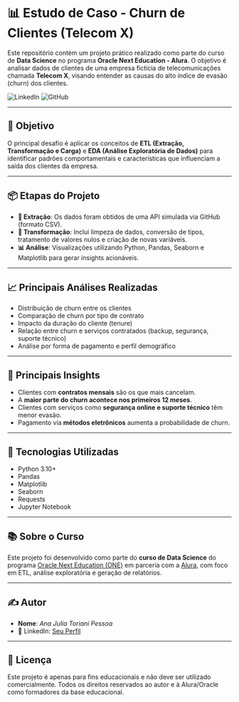 # 📊 Estudo de Caso - Churn de Clientes (Telecom X)

Este repositório contém um projeto prático realizado como parte do curso de **Data Science** no programa **Oracle Next Education - Alura**. O objetivo é analisar dados de clientes de uma empresa fictícia de telecomunicações chamada **Telecom X**, visando entender as causas do alto índice de evasão (churn) dos clientes.

![LinkedIn](https://www.linkedin.com/in/ajtp/)
![GitHub](https://github.com/ajtoriani)

---

## 🎯 Objetivo

O principal desafio é aplicar os conceitos de **ETL (Extração, Transformação e Carga)** e **EDA (Análise Exploratória de Dados)** para identificar padrões comportamentais e características que influenciam a saída dos clientes da empresa.

---

## 📦 Etapas do Projeto

- **🔎 Extração**: Os dados foram obtidos de uma API simulada via GitHub (formato CSV).
- **🔧 Transformação**: Inclui limpeza de dados, conversão de tipos, tratamento de valores nulos e criação de novas variáveis.
- **📊 Análise**: Visualizações utilizando Python, Pandas, Seaborn e Matplotlib para gerar insights acionáveis.

---

## 📈 Principais Análises Realizadas

- Distribuição de churn entre os clientes
- Comparação de churn por tipo de contrato
- Impacto da duração do cliente (tenure)
- Relação entre churn e serviços contratados (backup, segurança, suporte técnico)
- Análise por forma de pagamento e perfil demográfico

---

## 🧠 Principais Insights

- Clientes com **contratos mensais** são os que mais cancelam.
- A **maior parte do churn acontece nos primeiros 12 meses**.
- Clientes com serviços como **segurança online e suporte técnico** têm menor evasão.
- Pagamento via **métodos eletrônicos** aumenta a probabilidade de churn.

---

## 🧪 Tecnologias Utilizadas

- Python 3.10+
- Pandas
- Matplotlib
- Seaborn
- Requests
- Jupyter Notebook

---

## 📚 Sobre o Curso

Este projeto foi desenvolvido como parte do **curso de Data Science** do programa [Oracle Next Education (ONE)](https://www.oracle.com/br/education/oracle-next-education/) em parceria com a [Alura](https://www.alura.com.br/), com foco em ETL, análise exploratória e geração de relatórios.

---

## ✍️ Autor

- **Nome**: _Ana Julia Toriani Pessoa_
- 💼 LinkedIn: [Seu Perfil](https://linkedin.com/in/ajtp)

---

## 📌 Licença

Este projeto é apenas para fins educacionais e não deve ser utilizado comercialmente. Todos os direitos reservados ao autor e à Alura/Oracle como formadores da base educacional.
